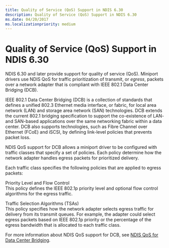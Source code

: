 ```yaml
---
title: Quality of Service (QoS) Support in NDIS 6.30
description: Quality of Service (QoS) Support in NDIS 6.30
ms.date: 04/20/2017
ms.localizationpriority: medium
---
```


# Quality of Service (QoS) Support in NDIS 6.30


NDIS 6.30 and later provide support for quality of service (QoS). Miniport drivers use NDIS QoS for traffic prioritization of transmit, or *egress*, packets over a network adapter that is compliant with IEEE 802.1 Data Center Bridging (DCB).

IEEE 802.1 Data Center Bridging (DCB) is a collection of standards that defines a unified 802.3 Ethernet media interface, or fabric, for local area network (LAN) and storage area network (SAN) technologies. DCB extends the current 802.1 bridging specification to support the co-existence of LAN- and SAN-based applications over the same networking fabric within a data center. DCB also supports technologies, such as Fibre Channel over Ethernet (FCoE) and iSCSI, by defining link-level policies that prevents packet loss.

NDIS QoS support for DCB allows a miniport driver to be configured with traffic classes that specify a set of policies. Each policy determine how the network adapter handles egress packets for prioritized delivery.

Each traffic class specifies the following policies that are applied to egress packets:

<a href="" id="priority-level-and-flow-control"></a>Priority Level and Flow Control  
This policy defines the IEEE 802.1p priority level and optional flow control algorithms for the egress traffic.

<a href="" id="traffic-selection-algorithms--tsas-"></a>Traffic Selection Algorithms (TSAs)  
This policy specifies how the network adapter selects egress traffic for delivery from its transmit queues. For example, the adapter could select egress packets based on IEEE 802.1p priority or the percentage of the egress bandwidth that is allocated to each traffic class.

For more information about NDIS QoS support for DCB, see [NDIS QoS for Data Center Bridging](ndis-qos-for-data-center-bridging.md).

 

 





